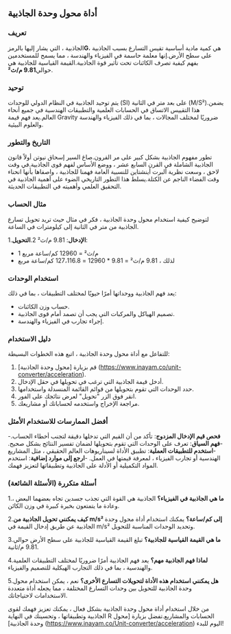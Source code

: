 ## أداة محول وحدة الجاذبية

### تعريف
الجاذبية ، التي يشار إليها بالرمز**G**، هي كمية مادية أساسية تقيس التسارع بسبب الجاذبية على سطح الأرض.إنها معلمة حاسمة في الفيزياء والهندسة ، مما يسمح للمستخدمين بفهم كيفية تصرف الكائنات تحت تأثير قوة الجاذبية.القيمة القياسية للجاذبية هي حوالي**9.81 م/ث²**.

### توحيد
يتم توحيد الجاذبية في النظام الدولي للوحدات (SI) على بعد متر في الثانية (M/S²).يضمن هذا التقييس الاتساق في الحسابات العلمية والتطبيقات الهندسية في جميع أنحاء العالم.يعد فهم قيمة Gravity ضروريًا لمختلف المجالات ، بما في ذلك الفيزياء والهندسة والعلوم البيئية.

### التاريخ والتطور
تطور مفهوم الجاذبية بشكل كبير على مر القرون.صاغ السير إسحاق نيوتن أولاً قانون الجاذبية الشاملة في القرن السابع عشر ، ووضع الأساس لفهم قوى الجاذبية.في وقت لاحق ، وسعت نظرية ألبرت أينشتاين للنسبية العامة فهمنا للجاذبية ، واصفاها بأنها انحناء وقت الفضاء الناجم عن الكتلة.يسلط هذا التطور التاريخي الضوء على أهمية الجاذبية في التحقيق العلمي وأهميته في التطبيقات الحديثة.

### مثال الحساب
لتوضيح كيفية استخدام محول وحدة الجاذبية ، فكر في مثال حيث تريد تحويل تسارع الجاذبية من متر في الثانية إلى كيلومترات في الساعة.

1.**الإدخال**: 9.81 م/ث²
2.**التحويل**:
- 1 م/ث² = 12960 كم/ساعة مربع
- لذلك ، 9.81 م/ث² = 9.81 * 12960 = 127،116.8 كم/ساعة مربع

### استخدام الوحدات
يعد فهم الجاذبية ووحداتها أمرًا حيويًا لمختلف التطبيقات ، بما في ذلك:
- حساب وزن الكائنات.
- تصميم الهياكل والمركبات التي يجب أن تصمد أمام قوى الجاذبية.
- إجراء تجارب في الفيزياء والهندسة.

### دليل الاستخدام
للتفاعل مع أداة محول وحدة الجاذبية ، اتبع هذه الخطوات البسيطة:
1. قم بزيارة [محول وحدة الجاذبية] (https://www.inayam.co/unit-converter/acceleration).
2. أدخل قيمة الجاذبية التي ترغب في تحويلها في حقل الإدخال.
3. حدد الوحدات التي تقوم بتحويلها من قوائم القائمة المنسدلة واستخدامها.
4. انقر فوق الزر "تحويل" لعرض نتائجك على الفور.
5. مراجعة الإخراج واستخدمه لحساباتك أو مشاريعك.

### أفضل الممارسات للاستخدام الأمثل
-**فحص قيم الإدخال المزدوج**: تأكد من أن القيم التي تدخلها دقيقة لتجنب أخطاء الحساب.
-**فهم السياق**: تعرف على الوحدات التي تقوم بتحويلها لضمان تفسير النتائج بشكل صحيح.
-**استخدم للتطبيقات العملية**: تطبيق الأداة لسيناريوهات العالم الحقيقي ، مثل المشاريع الهندسية أو تجارب الفيزياء ، لمعرفة قيمتها في العمل.
-**ارجع إلى موارد إضافية**: استخدم المواد التكميلية أو الأدلة على الجاذبية وتطبيقاتها لتعزيز فهمك.

### أسئلة متكررة (الأسئلة الشائعة)

1.**ما هي الجاذبية في الفيزياء؟**
الجاذبية هي القوة التي تجذب جسدين تجاه بعضهما البعض ، وعادة ما يتمتعون بخبرة كبيرة في وزن الكائن.

2.**كيف يمكنني تحويل الجاذبية من m/s² إلى كم/ساعة؟**
يمكنك استخدام أداة محول وحدة الجاذبية عن طريق إدخال القيمة في m/s² وتحديد الوحدات المناسبة للتحويل.

3.**ما هي القيمة القياسية للجاذبية؟**
تبلغ القيمة القياسية للجاذبية على سطح الأرض حوالي 9.81 م/ثانية.

4.**لماذا فهم الجاذبية مهم؟**
يعد فهم الجاذبية أمرًا ضروريًا لمختلف التطبيقات العلمية والهندسية ، بما في ذلك التجارب الهيكلية للتصميم والفيزياء.

5.**هل يمكنني استخدام هذه الأداة لتحويلات التسارع الأخرى؟**
نعم ، يمكن استخدام محول وحدة الجاذبية للتحويل بين وحدات التسارع المختلفة ، مما يجعله أداة متعددة الاستخدامات لاحتياجاتك.

من خلال استخدام أداة محول وحدة الجاذبية بشكل فعال ، يمكنك تعزيز فهمك لقوى الجاذبية وتطبيقاتها ، وتحسينك في النهاية R الحسابات والمشاريع.تفضل بزيارة [محول وحدة الجاذبية] (https://www.inayam.co/Unit-converter/acceleration) اليوم للبدء!